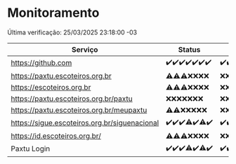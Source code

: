 # Monitoramento

Última verificação: 25/03/2025 23:18:00 -03

|Serviço|Status|Últimas 24h|
|---|---|---|
|https://github.com|<span title="2025-03-19: OK=23">✔️</span><span title="2025-03-20: OK=23">✔️</span><span title="2025-03-21: OK=23">✔️</span><span title="2025-03-22: OK=23">✔️</span><span title="2025-03-23: OK=23">✔️</span><span title="2025-03-24: OK=23">✔️</span><span title="2025-03-25: OK=1">✔️</span>|<span title="24/03/2025 23:18:00 -03 : 200">✔️</span><span title="25/03/2025 00:24:00 -03 : 200">✔️</span><span title="25/03/2025 01:10:00 -03 : 200">✔️</span><span title="25/03/2025 02:10:00 -03 : 200">✔️</span><span title="25/03/2025 03:13:00 -03 : 200">✔️</span><span title="25/03/2025 04:09:00 -03 : 200">✔️</span><span title="25/03/2025 05:12:00 -03 : 200">✔️</span><span title="25/03/2025 06:09:00 -03 : 200">✔️</span><span title="25/03/2025 07:09:00 -03 : 200">✔️</span><span title="25/03/2025 08:07:00 -03 : 200">✔️</span><span title="25/03/2025 09:16:00 -03 : 200">✔️</span><span title="25/03/2025 10:20:00 -03 : 200">✔️</span><span title="25/03/2025 11:09:00 -03 : 200">✔️</span><span title="25/03/2025 12:09:00 -03 : 200">✔️</span><span title="25/03/2025 13:09:00 -03 : 200">✔️</span><span title="25/03/2025 14:08:00 -03 : 200">✔️</span><span title="25/03/2025 15:12:00 -03 : 200">✔️</span><span title="25/03/2025 16:06:00 -03 : 200">✔️</span><span title="25/03/2025 17:09:00 -03 : 200">✔️</span><span title="25/03/2025 18:08:00 -03 : 200">✔️</span><span title="25/03/2025 19:08:00 -03 : 200">✔️</span><span title="25/03/2025 20:08:00 -03 : 200">✔️</span><span title="25/03/2025 21:43:00 -03 : 200">✔️</span><span title="25/03/2025 23:18:00 -03 : 200">✔️</span>|
|https://paxtu.escoteiros.org.br|<span title="2025-03-19: OK=2, Falhas=21">⚠️</span><span title="2025-03-20: OK=2, Falhas=21">⚠️</span><span title="2025-03-21: OK=3, Falhas=20">⚠️</span><span title="2025-03-22: Falhas=23">❌</span><span title="2025-03-23: Falhas=23">❌</span><span title="2025-03-24: Falhas=23">❌</span><span title="2025-03-25: Falhas=1">❌</span>|<span title="24/03/2025 23:18:00 -03 : 403">❌</span><span title="25/03/2025 00:24:00 -03 : 403">❌</span><span title="25/03/2025 01:10:00 -03 : 403">❌</span><span title="25/03/2025 02:10:00 -03 : 403">❌</span><span title="25/03/2025 03:13:00 -03 : 403">❌</span><span title="25/03/2025 04:09:00 -03 : 403">❌</span><span title="25/03/2025 05:12:00 -03 : 403">❌</span><span title="25/03/2025 06:09:00 -03 : 403">❌</span><span title="25/03/2025 07:09:00 -03 : 403">❌</span><span title="25/03/2025 08:07:00 -03 : 403">❌</span><span title="25/03/2025 09:16:00 -03 : 403">❌</span><span title="25/03/2025 10:20:00 -03 : 403">❌</span><span title="25/03/2025 11:09:00 -03 : 403">❌</span><span title="25/03/2025 12:09:00 -03 : 403">❌</span><span title="25/03/2025 13:09:00 -03 : 403">❌</span><span title="25/03/2025 14:08:00 -03 : 403">❌</span><span title="25/03/2025 15:12:00 -03 : 403">❌</span><span title="25/03/2025 16:06:00 -03 : 403">❌</span><span title="25/03/2025 17:09:00 -03 : 403">❌</span><span title="25/03/2025 18:08:00 -03 : 403">❌</span><span title="25/03/2025 19:08:00 -03 : 403">❌</span><span title="25/03/2025 20:08:00 -03 : 403">❌</span><span title="25/03/2025 21:43:00 -03 : 403">❌</span><span title="25/03/2025 23:18:00 -03 : 403">❌</span>|
|https://escoteiros.org.br|<span title="2025-03-19: OK=1, Falhas=22">⚠️</span><span title="2025-03-20: OK=1, Falhas=22">⚠️</span><span title="2025-03-21: OK=1, Falhas=22">⚠️</span><span title="2025-03-22: Falhas=23">❌</span><span title="2025-03-23: Falhas=23">❌</span><span title="2025-03-24: Falhas=23">❌</span><span title="2025-03-25: Falhas=1">❌</span>|<span title="24/03/2025 23:18:00 -03 : 403">❌</span><span title="25/03/2025 00:24:00 -03 : 403">❌</span><span title="25/03/2025 01:10:00 -03 : 403">❌</span><span title="25/03/2025 02:10:00 -03 : 403">❌</span><span title="25/03/2025 03:13:00 -03 : 403">❌</span><span title="25/03/2025 04:09:00 -03 : 403">❌</span><span title="25/03/2025 05:12:00 -03 : 403">❌</span><span title="25/03/2025 06:09:00 -03 : 403">❌</span><span title="25/03/2025 07:09:00 -03 : 403">❌</span><span title="25/03/2025 08:07:00 -03 : 403">❌</span><span title="25/03/2025 09:16:00 -03 : 403">❌</span><span title="25/03/2025 10:20:00 -03 : 403">❌</span><span title="25/03/2025 11:09:00 -03 : 403">❌</span><span title="25/03/2025 12:09:00 -03 : 403">❌</span><span title="25/03/2025 13:09:00 -03 : 403">❌</span><span title="25/03/2025 14:08:00 -03 : 403">❌</span><span title="25/03/2025 15:12:00 -03 : 403">❌</span><span title="25/03/2025 16:06:00 -03 : 403">❌</span><span title="25/03/2025 17:09:00 -03 : 403">❌</span><span title="25/03/2025 18:08:00 -03 : 403">❌</span><span title="25/03/2025 19:08:00 -03 : 403">❌</span><span title="25/03/2025 20:08:00 -03 : 403">❌</span><span title="25/03/2025 21:43:00 -03 : 403">❌</span><span title="25/03/2025 23:18:00 -03 : 403">❌</span>|
|https://paxtu.escoteiros.org.br/paxtu|<span title="2025-03-19: Falhas=23">❌</span><span title="2025-03-20: Falhas=23">❌</span><span title="2025-03-21: Falhas=23">❌</span><span title="2025-03-22: Falhas=23">❌</span><span title="2025-03-23: Falhas=23">❌</span><span title="2025-03-24: Falhas=23">❌</span><span title="2025-03-25: Falhas=1">❌</span>|<span title="24/03/2025 23:18:00 -03 : 403">❌</span><span title="25/03/2025 00:24:00 -03 : 403">❌</span><span title="25/03/2025 01:10:00 -03 : 403">❌</span><span title="25/03/2025 02:10:00 -03 : 403">❌</span><span title="25/03/2025 03:13:00 -03 : 403">❌</span><span title="25/03/2025 04:09:00 -03 : 403">❌</span><span title="25/03/2025 05:12:00 -03 : 403">❌</span><span title="25/03/2025 06:09:00 -03 : 403">❌</span><span title="25/03/2025 07:09:00 -03 : 403">❌</span><span title="25/03/2025 08:07:00 -03 : 403">❌</span><span title="25/03/2025 09:16:00 -03 : 403">❌</span><span title="25/03/2025 10:20:00 -03 : 403">❌</span><span title="25/03/2025 11:09:00 -03 : 403">❌</span><span title="25/03/2025 12:09:00 -03 : 403">❌</span><span title="25/03/2025 13:09:00 -03 : 403">❌</span><span title="25/03/2025 14:08:00 -03 : 403">❌</span><span title="25/03/2025 15:12:00 -03 : 403">❌</span><span title="25/03/2025 16:06:00 -03 : 403">❌</span><span title="25/03/2025 17:09:00 -03 : 403">❌</span><span title="25/03/2025 18:08:00 -03 : 403">❌</span><span title="25/03/2025 19:08:00 -03 : 403">❌</span><span title="25/03/2025 20:08:00 -03 : 403">❌</span><span title="25/03/2025 21:43:00 -03 : 403">❌</span><span title="25/03/2025 23:18:00 -03 : 403">❌</span>|
|https://paxtu.escoteiros.org.br/meupaxtu|<span title="2025-03-19: OK=1, Falhas=22">⚠️</span><span title="2025-03-20: OK=1, Falhas=22">⚠️</span><span title="2025-03-21: Falhas=23">❌</span><span title="2025-03-22: Falhas=23">❌</span><span title="2025-03-23: Falhas=23">❌</span><span title="2025-03-24: Falhas=23">❌</span><span title="2025-03-25: Falhas=1">❌</span>|<span title="24/03/2025 23:18:00 -03 : 403">❌</span><span title="25/03/2025 00:24:00 -03 : 403">❌</span><span title="25/03/2025 01:10:00 -03 : 403">❌</span><span title="25/03/2025 02:10:00 -03 : 403">❌</span><span title="25/03/2025 03:13:00 -03 : 403">❌</span><span title="25/03/2025 04:09:00 -03 : 403">❌</span><span title="25/03/2025 05:12:00 -03 : 403">❌</span><span title="25/03/2025 06:09:00 -03 : 403">❌</span><span title="25/03/2025 07:09:00 -03 : 403">❌</span><span title="25/03/2025 08:07:00 -03 : 403">❌</span><span title="25/03/2025 09:16:00 -03 : 403">❌</span><span title="25/03/2025 10:20:00 -03 : 403">❌</span><span title="25/03/2025 11:09:00 -03 : 403">❌</span><span title="25/03/2025 12:09:00 -03 : 403">❌</span><span title="25/03/2025 13:09:00 -03 : 403">❌</span><span title="25/03/2025 14:08:00 -03 : 403">❌</span><span title="25/03/2025 15:12:00 -03 : 403">❌</span><span title="25/03/2025 16:06:00 -03 : 403">❌</span><span title="25/03/2025 17:09:00 -03 : 403">❌</span><span title="25/03/2025 18:08:00 -03 : 403">❌</span><span title="25/03/2025 19:08:00 -03 : 403">❌</span><span title="25/03/2025 20:08:00 -03 : 403">❌</span><span title="25/03/2025 21:43:00 -03 : 403">❌</span><span title="25/03/2025 23:18:00 -03 : 403">❌</span>|
|https://sigue.escoteiros.org.br/siguenacional|<span title="2025-03-19: OK=23">✔️</span><span title="2025-03-20: OK=23">✔️</span><span title="2025-03-21: OK=23">✔️</span><span title="2025-03-22: OK=22, Falhas=1">⚠️</span><span title="2025-03-23: OK=23">✔️</span><span title="2025-03-24: OK=22, Falhas=1">⚠️</span><span title="2025-03-25: OK=1">✔️</span>|<span title="24/03/2025 23:18:00 -03 : 200">✔️</span><span title="25/03/2025 00:24:00 -03 : 200">✔️</span><span title="25/03/2025 01:10:00 -03 : 200">✔️</span><span title="25/03/2025 02:10:00 -03 : 200">✔️</span><span title="25/03/2025 03:13:00 -03 : 200">✔️</span><span title="25/03/2025 04:09:00 -03 : 200">✔️</span><span title="25/03/2025 05:12:00 -03 : 200">✔️</span><span title="25/03/2025 06:09:00 -03 : 200">✔️</span><span title="25/03/2025 07:09:00 -03 : 200">✔️</span><span title="25/03/2025 08:07:00 -03 : 200">✔️</span><span title="25/03/2025 09:16:00 -03 : 200">✔️</span><span title="25/03/2025 10:20:00 -03 : 200">✔️</span><span title="25/03/2025 11:09:00 -03 : 0">❌</span><span title="25/03/2025 12:09:00 -03 : 200">✔️</span><span title="25/03/2025 13:09:00 -03 : 200">✔️</span><span title="25/03/2025 14:08:00 -03 : 200">✔️</span><span title="25/03/2025 15:12:00 -03 : 200">✔️</span><span title="25/03/2025 16:06:00 -03 : 200">✔️</span><span title="25/03/2025 17:09:00 -03 : 200">✔️</span><span title="25/03/2025 18:08:00 -03 : 200">✔️</span><span title="25/03/2025 19:08:00 -03 : 200">✔️</span><span title="25/03/2025 20:08:00 -03 : 200">✔️</span><span title="25/03/2025 21:43:00 -03 : 200">✔️</span><span title="25/03/2025 23:18:00 -03 : 200">✔️</span>|
|https://id.escoteiros.org.br/|<span title="2025-03-19: OK=3, Falhas=20">⚠️</span><span title="2025-03-20: OK=5, Falhas=18">⚠️</span><span title="2025-03-21: OK=4, Falhas=19">⚠️</span><span title="2025-03-22: Falhas=23">❌</span><span title="2025-03-23: Falhas=23">❌</span><span title="2025-03-24: Falhas=23">❌</span><span title="2025-03-25: Falhas=1">❌</span>|<span title="24/03/2025 23:18:00 -03 : 403">❌</span><span title="25/03/2025 00:24:00 -03 : 403">❌</span><span title="25/03/2025 01:10:00 -03 : 403">❌</span><span title="25/03/2025 02:10:00 -03 : 403">❌</span><span title="25/03/2025 03:13:00 -03 : 403">❌</span><span title="25/03/2025 04:09:00 -03 : 403">❌</span><span title="25/03/2025 05:12:00 -03 : 403">❌</span><span title="25/03/2025 06:09:00 -03 : 403">❌</span><span title="25/03/2025 07:09:00 -03 : 403">❌</span><span title="25/03/2025 08:07:00 -03 : 403">❌</span><span title="25/03/2025 09:16:00 -03 : 403">❌</span><span title="25/03/2025 10:20:00 -03 : 403">❌</span><span title="25/03/2025 11:09:00 -03 : 403">❌</span><span title="25/03/2025 12:09:00 -03 : 403">❌</span><span title="25/03/2025 13:09:00 -03 : 403">❌</span><span title="25/03/2025 14:08:00 -03 : 403">❌</span><span title="25/03/2025 15:12:00 -03 : 403">❌</span><span title="25/03/2025 16:06:00 -03 : 403">❌</span><span title="25/03/2025 17:09:00 -03 : 403">❌</span><span title="25/03/2025 18:08:00 -03 : 403">❌</span><span title="25/03/2025 19:08:00 -03 : 403">❌</span><span title="25/03/2025 20:08:00 -03 : 403">❌</span><span title="25/03/2025 21:43:00 -03 : 403">❌</span><span title="25/03/2025 23:18:00 -03 : 403">❌</span>|
|Paxtu Login|<span title="2025-03-19: OK=23">✔️</span><span title="2025-03-20: OK=23">✔️</span><span title="2025-03-21: OK=23">✔️</span><span title="2025-03-22: OK=22, Falhas=1">⚠️</span><span title="2025-03-23: OK=23">✔️</span><span title="2025-03-24: OK=22, Falhas=1">⚠️</span><span title="2025-03-25: OK=1">✔️</span>|<span title="24/03/2025 23:18:00 -03 : 200">✔️</span><span title="25/03/2025 00:24:00 -03 : 200">✔️</span><span title="25/03/2025 01:10:00 -03 : 200">✔️</span><span title="25/03/2025 02:10:00 -03 : 200">✔️</span><span title="25/03/2025 03:13:00 -03 : 200">✔️</span><span title="25/03/2025 04:09:00 -03 : 200">✔️</span><span title="25/03/2025 05:12:00 -03 : 200">✔️</span><span title="25/03/2025 06:09:00 -03 : 200">✔️</span><span title="25/03/2025 07:09:00 -03 : 200">✔️</span><span title="25/03/2025 08:07:00 -03 : 200">✔️</span><span title="25/03/2025 09:16:00 -03 : 200">✔️</span><span title="25/03/2025 10:20:00 -03 : 200">✔️</span><span title="25/03/2025 11:09:00 -03 : 200">✔️</span><span title="25/03/2025 12:09:00 -03 : 200">✔️</span><span title="25/03/2025 13:09:00 -03 : 200">✔️</span><span title="25/03/2025 14:08:00 -03 : 200">✔️</span><span title="25/03/2025 15:12:00 -03 : 200">✔️</span><span title="25/03/2025 16:06:00 -03 : 200">✔️</span><span title="25/03/2025 17:09:00 -03 : 200">✔️</span><span title="25/03/2025 18:08:00 -03 : 200">✔️</span><span title="25/03/2025 19:08:00 -03 : 200">✔️</span><span title="25/03/2025 20:08:00 -03 : 200">✔️</span><span title="25/03/2025 21:43:00 -03 : 200">✔️</span><span title="25/03/2025 23:18:00 -03 : 200">✔️</span>|
